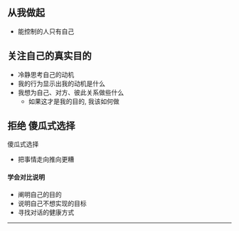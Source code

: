 ## 从我做起

- 能控制的人只有自己

## 关注自己的真实目的

- 冷静思考自己的动机
- 我的行为显示出我的动机是什么
- 我想为自己、对方、彼此关系做些什么
    - 如果这才是我的目的, 我该如何做

## 拒绝 **傻瓜式选择**

傻瓜式选择
- 把事情走向推向更糟



#### 学会对比说明

- 阐明自己的目的
- 说明自己不想实现的目标
- 寻找对话的健康方式

---

